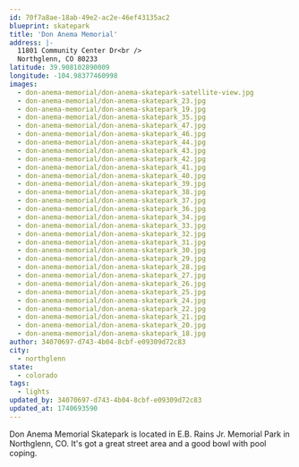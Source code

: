 ```yaml
---
id: 70f7a8ae-18ab-49e2-ac2e-46ef43135ac2
blueprint: skatepark
title: 'Don Anema Memorial'
address: |-
  11801 Community Center Dr<br />
  Northglenn, CO 80233
latitude: 39.908102890009
longitude: -104.98377460998
images:
  - don-anema-memorial/don-anema-skatepark-satellite-view.jpg
  - don-anema-memorial/don-anema-skatepark_23.jpg
  - don-anema-memorial/don-anema-skatepark_19.jpg
  - don-anema-memorial/don-anema-skatepark_35.jpg
  - don-anema-memorial/don-anema-skatepark_47.jpg
  - don-anema-memorial/don-anema-skatepark_46.jpg
  - don-anema-memorial/don-anema-skatepark_44.jpg
  - don-anema-memorial/don-anema-skatepark_43.jpg
  - don-anema-memorial/don-anema-skatepark_42.jpg
  - don-anema-memorial/don-anema-skatepark_41.jpg
  - don-anema-memorial/don-anema-skatepark_40.jpg
  - don-anema-memorial/don-anema-skatepark_39.jpg
  - don-anema-memorial/don-anema-skatepark_38.jpg
  - don-anema-memorial/don-anema-skatepark_37.jpg
  - don-anema-memorial/don-anema-skatepark_36.jpg
  - don-anema-memorial/don-anema-skatepark_34.jpg
  - don-anema-memorial/don-anema-skatepark_33.jpg
  - don-anema-memorial/don-anema-skatepark_32.jpg
  - don-anema-memorial/don-anema-skatepark_31.jpg
  - don-anema-memorial/don-anema-skatepark_30.jpg
  - don-anema-memorial/don-anema-skatepark_29.jpg
  - don-anema-memorial/don-anema-skatepark_28.jpg
  - don-anema-memorial/don-anema-skatepark_27.jpg
  - don-anema-memorial/don-anema-skatepark_26.jpg
  - don-anema-memorial/don-anema-skatepark_25.jpg
  - don-anema-memorial/don-anema-skatepark_24.jpg
  - don-anema-memorial/don-anema-skatepark_22.jpg
  - don-anema-memorial/don-anema-skatepark_21.jpg
  - don-anema-memorial/don-anema-skatepark_20.jpg
  - don-anema-memorial/don-anema-skatepark_18.jpg
author: 34070697-d743-4b04-8cbf-e09309d72c83
city:
  - northglenn
state:
  - colorado
tags:
  - lights
updated_by: 34070697-d743-4b04-8cbf-e09309d72c83
updated_at: 1740693590
---
```

Don Anema Memorial Skatepark is located in E.B. Rains Jr. Memorial Park in Northglenn, CO. It's got a great street area and a good bowl with pool coping.